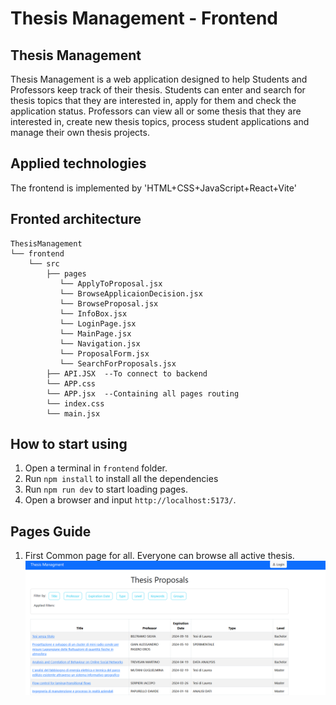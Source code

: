 # Thesis Management - Frontend

## Thesis Management

Thesis Management is a web application designed to help Students and Professors keep track of their thesis. 
Students can enter and search for thesis topics that they are interested in, apply for them and check the application status.
Professors can view all or some thesis that they are interested in, create new thesis topics, process student applications and manage their own thesis projects.

## Applied technologies

The frontend is implemented by 'HTML+CSS+JavaScript+React+Vite'

## Fronted architecture

```
ThesisManagement
└── frontend
    └── src
        ├── pages
           └── ApplyToProposal.jsx  
           └── BrowseApplicaionDecision.jsx  
           └── BrowseProposal.jsx
           └── InfoBox.jsx 
           └── LoginPage.jsx 
           └── MainPage.jsx 
           └── Navigation.jsx
           └── ProposalForm.jsx 
           └── SearchForProposals.jsx    
        ├── API.JSX  --To connect to backend
        └── APP.css
        └── APP.jsx  --Containing all pages routing
        └── index.css
        └── main.jsx
```
## How to start using
1. Open a terminal in `frontend` folder.
2. Run `npm install` to install all the dependencies
3. Run `npm run dev` to start loading pages.
4. Open a browser and input `http://localhost:5173/`.

## Pages Guide

1. First Common page for all. Everyone can browse all active thesis.
![normal_MainPage_nofilter](images/normal_MainPage_nofilter.png)

